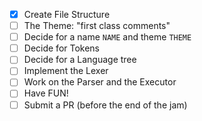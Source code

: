 - [x] Create File Structure
- [ ] The Theme: "first class comments"
- [ ] Decide for a name `NAME` and theme `THEME`
- [ ] Decide for Tokens
- [ ] Decide for a Language tree
- [ ] Implement the Lexer
- [ ] Work on the Parser and the Executor
- [ ] Have FUN!
- [ ] Submit a PR (before the end of the jam)